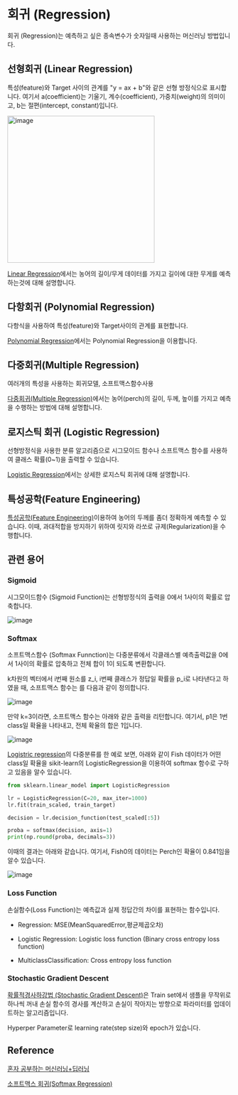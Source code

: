 # 회귀 (Regression)

회귀 (Regression)는 예측하고 싶은 종속변수가 숫자일때 사용하는 머신러닝 방법입니다.

## 선형회귀 (Linear Regression)

특성(feature)와 Target 사이의 관계를 "y = ax + b"와 같은 선형 방정식으로 표시합니다. 여기서 a(coefficient)는 기울기, 계수(coefficient), 가중치(weight)의 의미이고, b는 절편(intercept, constant)입니다. 

<img width="331" alt="image" src="https://user-images.githubusercontent.com/52392004/185773282-73e5dd34-6a64-4c8d-87a2-0261dc4053b7.png">

[Linear Regression](https://github.com/kyopark2014/ML-Algorithms/blob/main/linear-regression.md)에서는 농어의 길이/무게 데이터를 가지고 길이에 대한 무게를 예측하는것에 대해 설명합니다. 

## 다항회귀 (Polynomial Regression)

다항식을 사용하여 특성(feature)와 Target사이의 관계를 표현합니다.

[Polynomial Regression](https://github.com/kyopark2014/ML-Algorithms/blob/main/polynomial-regression.md)에서는 Polynomial Regression을 이용합니다.


## 다중회귀(Multiple Regression)

여러개의 특성을 사용하는 회귀모델, 소프트맥스함수사용

[다중회귀(Multiple Regression)](https://github.com/kyopark2014/ML-Algorithms/blob/main/multiple-regression.md)에서는 농어(perch)의 길이, 두께, 높이를 가지고 예측을 수행하는 방법에 대해 설명합니다. 


## 로지스틱 회귀 (Logistic Regression)

선형방정식을 사용한 분류 알고리즘으로 시그모이드 함수나 소프트맥스 함수를 사용하여 클래스 확률(0~1)을 출력할 수 있습니다. 

[Logistic Regression](https://github.com/kyopark2014/ML-Algorithms/blob/main/logistic-regression.md)에서는 상세한 로지스틱 회귀에 대해 설명합니다. 
 

## 특성공학(Feature Engineering)

[특성공학(Feature Engineering)](https://github.com/kyopark2014/ML-Algorithms/blob/main/feature-enginnering.md)이용하여 농어의 두께를 좀더 정확하게 예측할 수 있습니다. 이때, 과대적합을 방지하기 위하여 릿지와 라쏘로 규제(Regularization)을 수행합니다. 

## 관련 용어 

### Sigmoid

시그모이드함수 (Sigmoid Function)는 선형방정식의 출력을 0에서 1사이의 확률로 압축합니다.

![image](https://user-images.githubusercontent.com/52392004/185773923-7ca38926-f792-46c6-b339-f8459c2fea8c.png)

### Softmax

소프트맥스함수 (Softmax Funnction)는 다중분류에서 각클래스별 예측출력값을 0에서 1사이의 확률로 압축하고 전체 합이 1이 되도록 변환합니다.

k차원의 벡터에서 i번째 원소를 z_i, i번째 클래스가 정답일 확률을 p_i로 나타낸다고 하였을 때, 소프트맥스 함수는 를 다음과 같이 정의합니다.

![image](https://user-images.githubusercontent.com/52392004/186542833-891b29e9-c112-42eb-ba1a-d3023753ccb5.png)

만약 k=3이라면, 소프트맥스 함수는 아래와 같은 출력을 리턴합니다. 여기서, p1은 1번 class일 확율을 나타내고, 전체 확율의 합은 1입니다.

![image](https://user-images.githubusercontent.com/52392004/186542970-f41721df-7539-4424-a922-1e375859e889.png)

[Logistric regression](https://github.com/kyopark2014/ML-Algorithms/blob/main/logistic-regression.md)의 다중분류를 한 예로 보면, 아래와 같이 Fish 데이터가 어떤 class일 확율을 sikit-learn의 LogisticRegression을 이용하여 softmax 함수로 구하고 있음을 알수 있습니다. 


```python
from sklearn.linear_model import LogisticRegression

lr = LogisticRegression(C=20, max_iter=1000)
lr.fit(train_scaled, train_target)

decision = lr.decision_function(test_scaled[:5])

proba = softmax(decision, axis=1)
print(np.round(proba, decimals=3))
```

이때의 결과는 아래와 같습니다. 여기서, Fish0의 데이터는 Perch인 확율이 0.841임을 알수 있습니다.

![image](https://user-images.githubusercontent.com/52392004/186540141-a25f1eaa-c287-4b30-8c58-8a63eb9cac29.png)

### Loss Function

손실함수(Loss Function)는 예측값과 실제 정답간의 차이를 표현하는 함수입니다. 

- Regression: MSE(MeanSquaredError,평균제곱오차)
   
- Logistic Regression: Logistic loss function (Binary cross entropy loss function)
   
- MulticlassClassification: Cross entropy loss function

### Stochastic Gradient Descent

[확률적경사하강법 (Stochastic Gradient Descent)](https://github.com/kyopark2014/ML-Algorithms/blob/main/stochastic-gradient-descent.md)은 Train set에서 샘플을 무작위로 하나씩 꺼내 손실 함수의 경사를 계산하고 손실이 작아지는 방향으로 파라미터를 업데이트하는 알고리즘입니다. 

Hyperper Parameter로 learning rate(step size)와 epoch가 있습니다.



## Reference

[혼자 공부하는 머신러닝+딥러닝](https://github.com/rickiepark/hg-mldl)

[소프트맥스 회귀(Softmax Regression)](https://wikidocs.net/35476)

